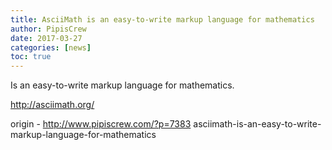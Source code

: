 ```yaml
---
title: AsciiMath is an easy-to-write markup language for mathematics
author: PipisCrew
date: 2017-03-27
categories: [news]
toc: true
---
```


Is an easy-to-write markup language for mathematics.

http://asciimath.org/

origin - http://www.pipiscrew.com/?p=7383 asciimath-is-an-easy-to-write-markup-language-for-mathematics